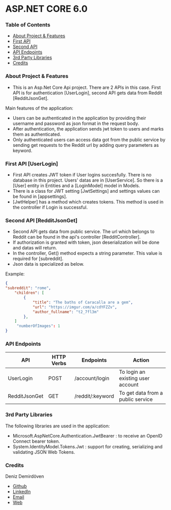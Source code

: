 # ASP.NET CORE 6.0

### Table of Contents

- [About Project & Features](#about-project--features)
- [First API](#first-api-userlogin)
- [Second API](#second-api-redditjsonget)
- [API Endpoints](#api-endpoints)
- [3rd Party Libraries](#3rd-party-libraries)
- [Credits](#credits)

### About Project & Features

- This is an Asp.Net Core Api project. There are 2 APIs in this case. First API is for authentication [UserLogin], second API gets data from Reddit [RedditJsonGet]. 

Main features of the application:

- Users can be authenticated in the application by providing their username and password as json format in the request body.
- After authentication, the application sends jwt token to users and marks them as authenticated.
- Only authenticated users can access data got from the public service by sending get requests to the Reddit url by adding query parameters as keyword.

### First API [UserLogin]

- First API creates JWT token if User logins succesfully. There is no database in this project. Users' datas are in [UserService]. So there is a [User] entity in Entities and a [LoginModel] model in Models.
- There is a class for JWT setting [JwtSettings] and settings values can be found in [appsettings].
- [JwtHelper] has a method which creates tokens. This method is used in the controller if Login is successful.

### Second API [RedditJsonGet]

- Second API gets data from public service. The url which belongs to Reddit can be found in the api's controller [RedditController]. 
- If authorization is granted with token, json deserialization will be done and datas will return.   
- In the controller, Get() method expects a string parameter. This value is required for [subreddit].
- Json data is specialized as below.

Example:
```json
{
"subreddit": "rome",
    "children": [
        {
            "title": "The baths of Caracalla are a gem",
            "url": "https://imgur.com/a/cdYFZZv",
            "author_fullname": "t2_7fl3m"
        },
    ]
     "numberOfImages": 1
}
```

### API Endpoints
| API            | HTTP Verbs | Endpoints        | Action                            |
| -------------- | ---------- | ---------------- | --------------------------------- |
| UserLogin      | POST       | /account/login   | To login an existing user account |
| RedditJsonGet  | GET        | /reddit/:keyword  | To get data from a public service |

### 3rd Party Libraries

The following libraries are used in the application:

- Microsoft.AspNetCore.Authentication.JwtBearer : to receive an OpenID Connect bearer token.
- System.IdentityModel.Tokens.Jwt : support for creating, serializing and validating JSON Web Tokens.

### Credits

Deniz Demirdöven

- [Github](https://github.com/DenizDemirdoven)
- [LinkedIn](https://www.linkedin.com/in/denizdemirdoven)
- [Email](mailto:denizdemirdoven@gmail.com)
- [Web](https://www.denizdemirdoven.com/)
